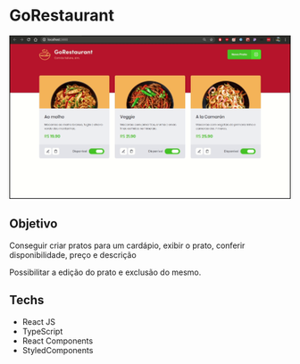 
# GoRestaurant
![restaurant](GoRestaurant.gif)

<h2>Objetivo</h2>
<p>Conseguir criar pratos para um cardápio, exibir o prato, conferir disponibilidade, preço e descrição</p>
<p>Possibilitar a edição do prato e exclusão do mesmo.</p>

<h2>Techs</h2>
<ul>
  <li>React JS</li>
  <li>TypeScript</li>
  <li>React Components</li>
  <li>StyledComponents</li>
</ul>


